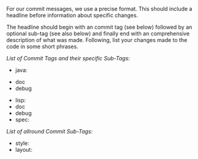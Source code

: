 For our commit messages, we use a precise format.
This should include a headline before information about specific changes. 

The headline should begin with an commit tag (see below) followed by an optional sub-tag (see also below) and finally end with an comprehensive description of what was made.
Following, list your changes made to the code in some short phrases.

*List of Commit Tags and their specific Sub-Tags:*
- java:
+ doc
+ debug
- lisp:
-   doc
-   debug
- spec:


*List of allround Commit Sub-Tags:*
- style:
- layout:
